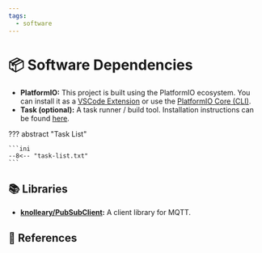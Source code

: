 ```yaml
---
tags:
  - software
---
```

# :package: Software Dependencies

- **PlatformIO:** This project is built using the PlatformIO ecosystem. You can install it as a [VSCode Extension](https://platformio.org/install/ide?install=vscode) or use the [PlatformIO Core (CLI)](https://platformio.org/install/cli).
- **Task (optional):** A task runner / build tool. Installation instructions can be found [here](https://taskfile.dev/installation/).

??? abstract "Task List"

    ```ini
    --8<-- "task-list.txt"
    ```

## :books: Libraries

- **[knolleary/PubSubClient](https://github.com/knolleary/pubsubclient):** A client library for MQTT.

## :link: References
